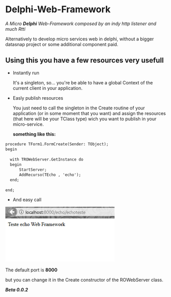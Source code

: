 # Delphi-Web-Framework
*A Micro **Delphi** Web-Framework composed by an indy http listener and much Rtti*

Alternatively to develop micro services web in delphi, without a bigger datasnap project or some additional component paid.

## Using this you have a few resources very usefull  ## 
* Instantly run

  It's a singleton, so... you're be able to have a global Context of the current client in your application.
  
* Easly publish resources
  
  You just need to call the singleton in the Create routine of your application (or in some moment that you want)
  and assign the resources (that here will be your TClass type) wich you want to publish in your micro-service.
  
  **something like this:**
  
```Delphi
procedure TForm1.FormCreate(Sender: TObject);
begin

  with TROWebServer.GetInstance do
  begin
      StartServer;
      AddRecurso(TEcho , 'echo');
  end;

end;
```

* And easy call

![call_example](https://github.com/Ronald-TR/Delphi-Web-Framework/blob/master/call_example.png)

  The default port is **8000**
  
  but you can change it in the Create constructor of the ROWebServer class.
  
  
  ***Beta 0.0.2***


  

